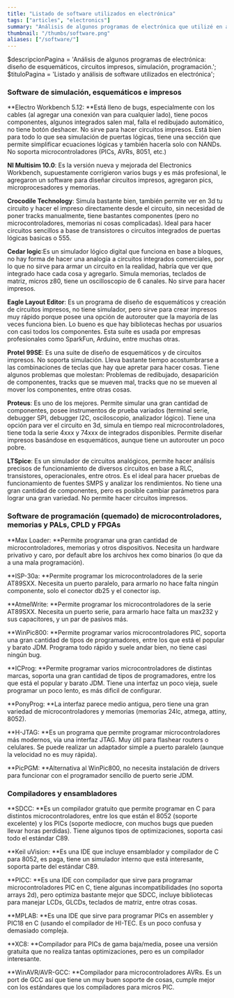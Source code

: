 ```yaml
---
title: "Listado de software utilizados en electrónica"
tags: ["articles", "electronics"]
summary: "Análisis de algunos programas de electrónica que utilizé en algún momento."
thumbnail: "/thumbs/software.png"
aliases: ["/software/"]
---
```

$descripcionPagina = 'Análisis de algunos programas de electrónica: diseño de esquemáticos, circuitos impresos, simulación, programación.';
	$tituloPagina = 'Listado y análisis de software utilizados en electrónica';
### Software de simulación, esquemáticos e impresos
**Electro Workbench 5.12: **Está lleno de bugs, especialmente con los cables (al agregar una conexión van para cualquier lado), tiene pocos componentes, algunos integrados salen mal, falla el redibujado automático, no tiene botón deshacer. No sirve para hacer circuitos impresos. Está bien para todo lo que sea simulación de puertas lógicas, tiene una sección que permite simplificar ecuaciones lógicas y también hacerla solo con NANDs. No soporta microcontroladores (PICs, AVRs, 8051, etc.)

**NI Multisim 10.0**: Es la versión nueva y mejorada del Electronics Workbench, supuestamente corrigieron varios bugs y es más profesional, le agregaron un software para diseñar circuitos impresos, agregaron pics, microprocesadores y memorias.
	
**Crocodile Technology**: Simula bastante bien, también permite ver en 3d tu circuito y hacer el impreso directamente desde el circuito, sin necesidad de poner tracks manualmente, tiene bastantes componentes (pero no microcontroladores, memorias ni cosas complicadas). Ideal para hacer circuitos sencillos a base de transistores o circuitos integrados de puertas lógicas basicas o 555.

**Cedar logic**:Es un simulador lógico digital que funciona en base a bloques, no hay forma de hacer una analogía a circuitos integrados comerciales, por lo que no sirve para armar un circuito en la realidad, habría que ver que integrado hace cada cosa y agregarlo. Simula memorias, teclados de matriz, micros z80, tiene un oscilloscopio de 6 canales. No sirve para hacer impresos.

**Eagle Layout Editor**: Es un programa de diseño de esquemáticos y creación de circuitos impresos, no tiene simulador, pero sirve para crear impresos muy rápido porque posee una opción de autorouter que la mayoría de las veces funciona bien. Lo bueno es que hay bibliotecas hechas por usuarios con casi todos los componentes. Esta suite es usada por empresas profesionales como SparkFun, Arduino, entre muchas otras.

**Protel 99SE**: Es una suite de diseño de esquemáticos y de circuitos impresos. No soporta simulación. Lleva bastante tiempo acostumbrarse a las combinaciones de teclas que hay que apretar para hacer cosas. Tiene algunos problemas que molestan: Problemas de redibujado, desaparición de componentes, tracks que se mueven mal, tracks que no se mueven al mover los componentes, entre otras cosas.

**Proteus**: Es uno de los mejores. Permite simular una gran cantidad de componentes, posee instrumentos de prueba variados (terminal serie, debugger SPI, debugger I2C, osciloscopio, analizador lógico). Tiene una opción para ver el circuito en 3d, simula en tiempo real microcontroladores, tiene toda la serie 4xxx y 74xxx de integrados disponibles. Permite diseñar impresos basándose en esquemáticos, aunque tiene un autorouter un poco pobre. 

**LTSpice**: Es un simulador de circuitos analógicos, permite hacer análisis precisos de funcionamiento de diversos circuitos en base a RLC, transistores, operacionales, entre otros. Es el ideal para hacer pruebas de funcionamiento de fuentes SMPS y analizar los rendimientos. No tiene una gran cantidad de componentes, pero es posible cambiar parámetros para lograr una gran variedad. No permite hacer circuitos impresos.

### Software de programación (quemado) de microcontroladores, memorias y PALs, CPLD y FPGAs

**Max Loader: **Permite programar una gran cantidad de microcontroladores, memorias y otros dispositivos. Necesita un hardware privativo y caro, por default abre los archivos hex como binarios (lo que da a una mala programación).

**ISP-30a: **Permite programar los microcontroladores de la serie AT89SXX. Necesita un puerto paralelo, para armarlo no hace falta ningún componente, solo el conector db25 y el conector isp.

**AtmelWrite: **Permite programar los microcontroladores de la serie AT89SXX. Necesita un puerto serie, para armarlo hace falta un max232 y sus capacitores, y un par de pasivos más.

**WinPic800: **Permite programar varios microcontroladores PIC, soporta una gran cantidad de tipos de programadores, entre los que está el popular y barato JDM. Programa todo rápido y suele andar bien, no tiene casi ningún bug.

**ICProg: **Permite programar varios microcontroladores de distintas marcas, soporta una gran cantidad de tipos de programadores, entre los que está el popular y barato JDM. Tiene una interfaz un poco vieja, suele programar un poco lento, es más dificil de configurar.

**PonyProg: **La interfaz parece medio antigua, pero tiene una gran variedad de microcontroladores y memorias (memorias 24lc, atmega, attiny, 8052).

**H-JTAG: **Es un programa que permite programar microcontroladores más modernos, via una interfaz JTAG. Muy útil para flashear routers o celulares. Se puede realizar un adaptador simple a puerto paralelo (aunque la velocidad no es muy rápida).

**PicPGM: **Alternativa al WinPic800, no necesita instalación de drivers para funcionar con el programador sencillo de puerto serie JDM.


### Compiladores y ensambladores

**SDCC: **Es un compilador gratuito que permite programar en C para distintos microcontroladores, entre los que están el 8052 (soporte excelente) y los PICs (soporte mediocre, con muchos bugs que pueden llevar horas perdidas). Tiene algunos tipos de optimizaciones, soporta casi todo el estándar C89.

**Keil uVision: **Es una IDE que incluye ensamblador y compilador de C para 8052, es paga, tiene un simulador interno que está interesante, soporta parte del estándar C89.

**PICC: **Es una IDE con compilador que sirve para programar microcontroladores PIC en C, tiene algunas incompatibilidades (no soporta arrays 2d), pero optimiza bastante mejor que SDCC, incluye bibliotecas para manejar LCDs, GLCDs, teclados de matriz, entre otras cosas.

**MPLAB: **Es una IDE que sirve para programar PICs en assembler y PIC18 en C (usando el compilador de HI-TEC. Es un poco confusa y demasiado compleja.

**XC8: **Compilador para PICs de gama baja/media, posee una versión gratuita que no realiza tantas optimizaciones, pero es un compilador interesante.

**WinAVR/AVR-GCC: **Compilador para microcontroladores AVRs. Es un port de GCC así que tiene un muy buen soporte de cosas, cumple mejor con los estándares que los compiladores para micros PIC.
